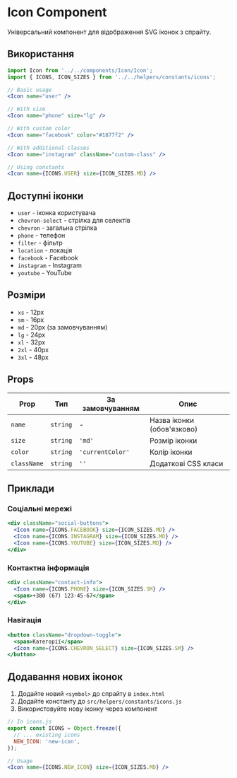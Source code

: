 # Icon Component

Універсальний компонент для відображення SVG іконок з спрайту.

## Використання

```jsx
import Icon from '../../components/Icon/Icon';
import { ICONS, ICON_SIZES } from '../../helpers/constants/icons';

// Basic usage
<Icon name="user" />

// With size
<Icon name="phone" size="lg" />

// With custom color
<Icon name="facebook" color="#1877f2" />

// With additional classes
<Icon name="instagram" className="custom-class" />

// Using constants
<Icon name={ICONS.USER} size={ICON_SIZES.MD} />
```

## Доступні іконки

- `user` - іконка користувача
- `chevron-select` - стрілка для селектів
- `chevron` - загальна стрілка
- `phone` - телефон
- `filter` - фільтр
- `location` - локація
- `facebook` - Facebook
- `instagram` - Instagram
- `youtube` - YouTube

## Розміри

- `xs` - 12px
- `sm` - 16px
- `md` - 20px (за замовчуванням)
- `lg` - 24px
- `xl` - 32px
- `2xl` - 40px
- `3xl` - 48px

## Props

| Prop | Тип | За замовчуванням | Опис |
|------|-----|------------------|------|
| `name` | `string` | - | Назва іконки (обов'язково) |
| `size` | `string` | `'md'` | Розмір іконки |
| `color` | `string` | `'currentColor'` | Колір іконки |
| `className` | `string` | `''` | Додаткові CSS класи |

## Приклади

### Соціальні мережі
```jsx
<div className="social-buttons">
  <Icon name={ICONS.FACEBOOK} size={ICON_SIZES.MD} />
  <Icon name={ICONS.INSTAGRAM} size={ICON_SIZES.MD} />
  <Icon name={ICONS.YOUTUBE} size={ICON_SIZES.MD} />
</div>
```

### Контактна інформація
```jsx
<div className="contact-info">
  <Icon name={ICONS.PHONE} size={ICON_SIZES.SM} />
  <span>+380 (67) 123-45-67</span>
</div>
```

### Навігація
```jsx
<button className="dropdown-toggle">
  <span>Категорії</span>
  <Icon name={ICONS.CHEVRON_SELECT} size={ICON_SIZES.SM} />
</button>
```

## Додавання нових іконок

1. Додайте новий `<symbol>` до спрайту в `index.html`
2. Додайте константу до `src/helpers/constants/icons.js`
3. Використовуйте нову іконку через компонент

```jsx
// In icons.js
export const ICONS = Object.freeze({
  // ... existing icons
  NEW_ICON: 'new-icon',
});

// Usage
<Icon name={ICONS.NEW_ICON} size={ICON_SIZES.MD} />
```



